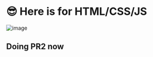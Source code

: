# 😎 Here is for HTML/CSS/JS
![image](https://github.com/wnstndks/HTML-CSS/assets/125172335/324e8fa6-2ba1-437e-b49b-4c5f62683472)

## Doing PR2 now